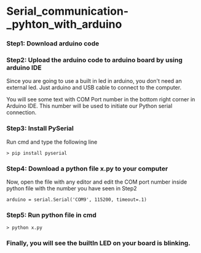 # Serial_communication-_pyhton_with_arduino

### Step1: Download arduino code  

### Step2: Upload the arduino code to arduino board by using arduino IDE

Since you are going to use a built in led in arduino, you don't need an external led. Just arduino and USB cable to connect to the computer.  

You will see some text with COM Port number in the bottom right corner in Arduino IDE. This number will be used to initiate our Python serial connection.

### Step3: Install PySerial

Run cmd and type the following line

`> pip install pyserial`

### Step4: Download a python file x.py to your computer 

Now, open the file with any editor and edit the COM port number inside python file with the number you have seen in Step2

`arduino = serial.Serial('COM9', 115200, timeout=.1)`

### Step5: Run python file in cmd

`> python x.py`

### Finally, you will see the builtIn LED on your board is blinking. 
